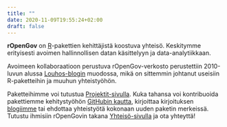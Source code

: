 ```yaml
---
title: ""
date: 2020-11-09T19:55:24+02:00
draft: false
---
```



**rOpenGov** on [R](http://cran.r-project.org/)-pakettien kehittäjistä koostuva yhteisö. Keskitymme erityisesti avoimen hallinnollisen datan käsittelyyn ja data-analytiikkaan.

Avoimeen kollaboraatioon perustuva rOpenGov-verkosto perustettiin 2010-luvun alussa [Louhos-blogin](http://louhos.github.io) muodossa, mikä on sittemmin johtanut useisiin R-paketteihin ja muuhun yhteistyöhön.

Paketteihimme voi tutustua [Projektit-sivulla](/fi/projects/). Kuka tahansa voi kontribuoida pakettiemme kehitystyöhön [GitHubin kautta](https://github.com/ropengov/), kirjoittaa kirjoituksen [blogiimme](/fi/post/) tai ehdottaa yhteistyötä kokonaan uuden paketin merkeissä. Tutustu ihmisiin rOpenGovin takana [Yhteisö-sivulla](/fi/community/) ja ota yhteyttä!
